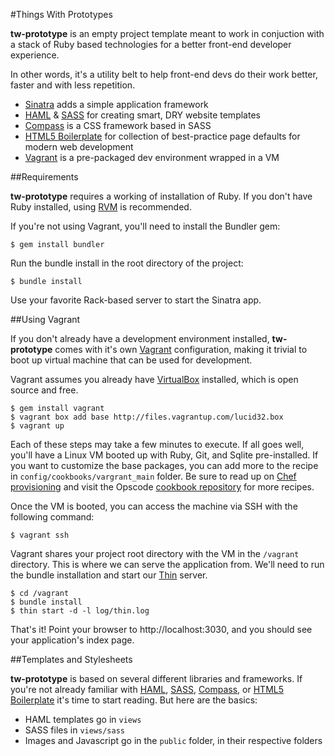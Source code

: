 #Things With Prototypes

**tw-prototype** is an empty project template meant to work in conjuction with a stack of Ruby based technologies for a better front-end developer experience.

In other words, it's a utility belt to help front-end devs do their work better, faster and with less repetition.

  - [Sinatra](http://www.sinatrarb.com/) adds a simple application framework
  - [HAML](http://haml-lang.com/) & [SASS](http://sass-lang.com/) for creating smart, DRY website templates
  - [Compass](http://compass-style.org/) is a CSS framework based in SASS
  - [HTML5 Boilerplate](http://html5boilerplate.com/) for collection of best-practice page defaults for modern web development
  - [Vagrant](http://vagrantup.com/) is a pre-packaged dev environment wrapped in a VM
           
##Requirements

**tw-prototype** requires a working of installation of Ruby. If you don't have Ruby installed, using [RVM](https://rvm.beginrescueend.com/) is recommended.

If you're not using Vagrant, you'll need to install the Bundler gem:

    $ gem install bundler

Run the bundle install in the root directory of the project:

    $ bundle install

Use your favorite Rack-based server to start the Sinatra app.
 

##Using Vagrant

If you don't already have a development environment installed, **tw-prototype** comes with it's own [Vagrant](http://vagrantup.com/) configuration, making it trivial to boot up virtual machine that can be used for development.

Vagrant assumes you already have [VirtualBox](http://www.virtualbox.org/) installed, which is open source and free.

    $ gem install vagrant
    $ vagrant box add base http://files.vagrantup.com/lucid32.box
    $ vagrant up
    
Each of these steps may take a few minutes to execute. If all goes well, you'll have a Linux VM booted up with Ruby, Git, and Sqlite pre-installed. If you want to customize the base packages, you can add more to the recipe in `config/cookbooks/vargrant_main` folder. Be sure to read up on [Chef provisioning](http://vagrantup.com/docs/provisioners/chef_solo.html) and visit the Opscode [cookbook repository](https://github.com/opscode/cookbooks) for more recipes.

Once the VM is booted, you can access the machine via SSH with the following command:

    $ vagrant ssh
    
Vagrant shares your project root directory with the VM in the `/vagrant` directory. This is where we can serve the application from. We'll need to run the bundle installation and start our [Thin](http://code.macournoyer.com/thin/) server.

    $ cd /vagrant
    $ bundle install
    $ thin start -d -l log/thin.log
   
That's it! Point your browser to http://localhost:3030, and you should see your application's index page.

##Templates and Stylesheets

**tw-prototype** is based on several different libraries and frameworks. If you're not already familiar with [HAML](http://haml-lang.com/), [SASS](http://sass-lang.com/), [Compass](http://compass-style.org/), or [HTML5 Boilerplate](http://html5boilerplate.com/) it's time to start reading. But here are the basics:

  - HAML templates go in `views`
  - SASS files in `views/sass`
  - Images and Javascript go in the `public` folder, in their respective folders
    

    
   
